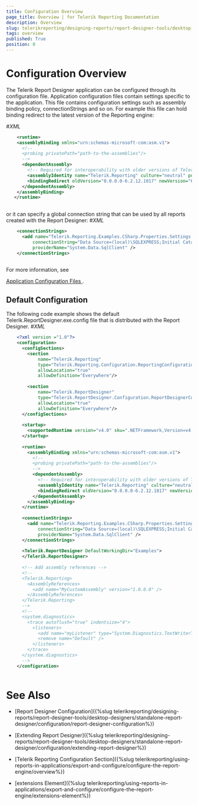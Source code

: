 ```yaml
---
title: Configuration Overview
page_title: Overview | for Telerik Reporting Documentation
description: Overview
slug: telerikreporting/designing-reports/report-designer-tools/desktop-designers/standalone-report-designer/configuration/overview
tags: overview
published: True
position: 0
---
```


# Configuration Overview



The Telerik Report Designer application can be configured through its configuration file. Application configuration files contain settings specific
        to the application. This file contains configuration settings such as assembly binding policy, connectionStrings and so on. For example this file can hold
        binding redirect to the latest version of the Reporting engine:
      
#_XML_

	
````xml
    <runtime>
    <assemblyBinding xmlns="urn:schemas-microsoft-com:asm.v1">
      <!--
      <probing privatePath="path-to-the-assemblies"/>
      -->
      <dependentAssembly>
        <!-- Required for interoperability with older versions of Telerik Reporting -->
        <assemblyIdentity name="Telerik.Reporting" culture="neutral" publicKeyToken="a9d7983dfcc261be"/>
        <bindingRedirect oldVersion="0.0.0.0-6.2.12.1017" newVersion="6.2.12.1017"/>
      </dependentAssembly>
    </assemblyBinding>
   </runtime>
    
````




or it can specify a global connection string that can be used by all reports created with the Report Designer:
#_XML_

	
````xml
    <connectionStrings>
      <add name="Telerik.Reporting.Examples.CSharp.Properties.Settings.TelerikConnectionString"
          connectionString="Data Source=(local)\SQLEXPRESS;Initial Catalog=AdventureWorks;Integrated Security=SSPI"
          providerName="System.Data.SqlClient" />
    </connectionStrings>
   
````




For more information, see
        
[Application Configuration Files
](http://msdn.microsoft.com/en-us/library/ms229689%28v=vs.90%29.aspx
).
      


## Default Configuration

The following code example shows the default Telerik.ReportDesigner.exe.config file that is distributed with the Report Designer.
#_XML_

	
````xml
    <?xml version ="1.0"?>
    <configuration>
      <configSections>
        <section
            name="Telerik.Reporting"
            type="Telerik.Reporting.Configuration.ReportingConfigurationSection, Telerik.Reporting"
            allowLocation="true"
            allowDefinition="Everywhere"/>
    
        <section
            name="Telerik.ReportDesigner"
            type="Telerik.ReportDesigner.Configuration.ReportDesignerConfigurationSection, Telerik.ReportDesigner.Configuration"
            allowLocation="true"
            allowDefinition="Everywhere"/>    
      </configSections>
    
      <startup>
        <supportedRuntime version="v4.0" sku=".NETFramework,Version=v4.0"/>
      </startup>
    
      <runtime>
        <assemblyBinding xmlns="urn:schemas-microsoft-com:asm.v1">
          <!--
          <probing privatePath="path-to-the-assemblies"/>
          -->
          <dependentAssembly>
            <!-- Required for interoperability with older versions of Telerik Reporting -->
            <assemblyIdentity name="Telerik.Reporting" culture="neutral" publicKeyToken="a9d7983dfcc261be"/>
            <bindingRedirect oldVersion="0.0.0.0-6.2.12.1017" newVersion="6.2.12.1017"/>
          </dependentAssembly>
        </assemblyBinding>
      </runtime>
    
      <connectionStrings>
        <add name="Telerik.Reporting.Examples.CSharp.Properties.Settings.TelerikConnectionString"
            connectionString="Data Source=(local)\SQLEXPRESS;Initial Catalog=AdventureWorks;Integrated Security=SSPI"
            providerName="System.Data.SqlClient" />
      </connectionStrings>
      
      <Telerik.ReportDesigner DefaultWorkingDir="Examples">
      </Telerik.ReportDesigner>
    
      <!-- Add assembly references -->
      <!-- 
      <Telerik.Reporting>
        <AssemblyReferences>
          <add name="MyCustomAssembly" version="1.0.0.0" />
        </AssemblyReferences>
      </Telerik.Reporting>
      -->
      <!--  
      <system.diagnostics>
        <trace autoflush="true" indentsize="4">
          <listeners>
            <add name="myListener" type="System.Diagnostics.TextWriterTraceListener" initializeData="C:\Temp\Telerik.ReportDesigner.log" />
            <remove name="Default" />
          </listeners>
        </trace>
      </system.diagnostics>
      -->
    </configuration>
    
````




# See Also


 * [Report Designer Configuration]({%slug telerikreporting/designing-reports/report-designer-tools/desktop-designers/standalone-report-designer/configuration/report-designer-configuration%})


 * [Extending Report Designer]({%slug telerikreporting/designing-reports/report-designer-tools/desktop-designers/standalone-report-designer/configuration/extending-report-designer%})


 * [Telerik Reporting Configuration Section]({%slug telerikreporting/using-reports-in-applications/export-and-configure/configure-the-report-engine/overview%})


 * [extensions Element]({%slug telerikreporting/using-reports-in-applications/export-and-configure/configure-the-report-engine/extensions-element%})

